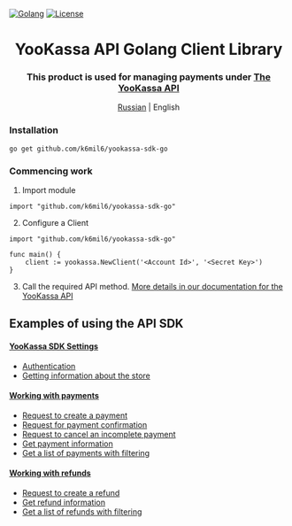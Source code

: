 [![Golang](https://img.shields.io/badge/Go-v1.19-EEEEEE?logo=go&logoColor=white&labelColor=00ADD8)](https://go.dev/)
[![License](https://img.shields.io/pypi/l/yookassa.svg)](LICENSE)

<div align="center">
    <h1 align="center">YooKassa API Golang Client Library
    </h1>
    <h3 align="center">This product is used for managing payments under <a href="https://yookassa.ru/developers/api?lang=en">The YooKassa API</a>
    </h3>
    <p align="center">
        <a href="README.md">Russian</a> | English 
    </p>
</div>

### Installation
`go get github.com/k6mil6/yookassa-sdk-go`

### Commencing work
1. Import module
```golang
import "github.com/k6mil6/yookassa-sdk-go"
```
2. Configure a Client
```golang
import "github.com/k6mil6/yookassa-sdk-go"

func main() {
    client := yookassa.NewClient('<Account Id>', '<Secret Key>')	
}
```
3. Call the required API method. [More details in our documentation for the YooKassa API](https://yookassa.ru/developers/api?lang=en)

## Examples of using the API SDK
#### [YooKassa SDK Settings](https://github.com/rvinnie/yookassa-sdk-go/blob/main/docs/examples/01-configuration.en.md)
* [Authentication](https://github.com/rvinnie/yookassa-sdk-go/blob/main/docs/examples/01-configuration.en.md#Authentication)
* [Getting information about the store](https://github.com/rvinnie/yookassa-sdk-go/blob/main/docs/examples/01-configuration.en.md#Getting-information-about-the-store)
#### [Working with payments](https://github.com/rvinnie/yookassa-sdk-go/blob/main/docs/examples/02-payments.en.md)
* [Request to create a payment](https://github.com/rvinnie/yookassa-sdk-go/blob/main/docs/examples/02-payments.en.md#Request-to-create-a-payment)
* [Request for payment confirmation](https://github.com/rvinnie/yookassa-sdk-go/blob/main/docs/examples/02-payments.en.md#Request-for-payment-confirmation)
* [Request to cancel an incomplete payment](https://github.com/rvinnie/yookassa-sdk-go/blob/main/docs/examples/02-payments.en.md#Request-to-cancel-an-incomplete-payment)
* [Get payment information](https://github.com/rvinnie/yookassa-sdk-go/blob/main/docs/examples/02-payments.en.md#Get-payment-information)
* [Get a list of payments with filtering](https://github.com/rvinnie/yookassa-sdk-go/blob/main/docs/examples/02-payments.en.md#Get-a-list-of-payments-with-filtering)
#### [Working with refunds](https://github.com/rvinnie/yookassa-sdk-go/blob/main/docs/examples/03-refunds.en.md)
* [Request to create a refund](https://github.com/rvinnie/yookassa-sdk-go/blob/main/docs/examples/03-refunds.en.md#Request-to-create-a-refund)
* [Get refund information](https://github.com/rvinnie/yookassa-sdk-go/blob/main/docs/examples/03-refunds.en.md#Get-refund-information)
* [Get a list of refunds with filtering](https://github.com/rvinnie/yookassa-sdk-go/blob/main/docs/examples/03-refunds.en.md#Get-a-list-of-refunds-with-filtering)
